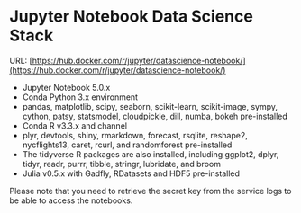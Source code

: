# Jupyter Notebook Data Science Stack

URL: [https://hub.docker.com/r/jupyter/datascience-notebook/](https://hub.docker.com/r/jupyter/datascience-notebook/)

* Jupyter Notebook 5.0.x
* Conda Python 3.x environment
* pandas, matplotlib, scipy, seaborn, scikit-learn, scikit-image, sympy, cython, patsy, statsmodel, cloudpickle, dill, numba, bokeh pre-installed
* Conda R v3.3.x and channel
* plyr, devtools, shiny, rmarkdown, forecast, rsqlite, reshape2, nycflights13, caret, rcurl, and randomforest pre-installed
* The tidyverse R packages are also installed, including ggplot2, dplyr, tidyr, readr, purrr, tibble, stringr, lubridate, and broom
* Julia v0.5.x with Gadfly, RDatasets and HDF5 pre-installed

Please note that you need to retrieve the secret key from the service logs to be able to access the notebooks.

